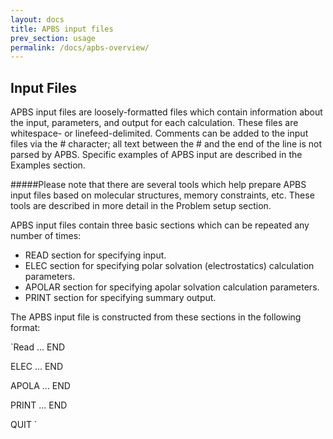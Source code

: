 ```yaml
---
layout: docs
title: APBS input files
prev_section: usage
permalink: /docs/apbs-overview/
---
```


## Input Files

APBS input files are loosely-formatted files which contain information about the input, parameters, and output for each calculation. These files are whitespace- or linefeed-delimited. Comments can be added to the input files via the # character; all text between the # and the end of the line is not parsed by APBS. Specific examples of APBS input are described in the Examples section.

#####Please note that there are several tools which help prepare APBS input files based on molecular structures, memory constraints, etc. These tools are described in more detail in the Problem setup section.

APBS input files contain three basic sections which can be repeated any number of times:

- READ section for specifying input.
- ELEC section for specifying polar solvation (electrostatics) calculation parameters.
- APOLAR section for specifying apolar solvation calculation parameters.
- PRINT section for specifying summary output.

The APBS input file is constructed from these sections in the following format:

`Read
...
END

ELEC
...
END

APOLA
...
END

PRINT
...
END

QUIT
`
